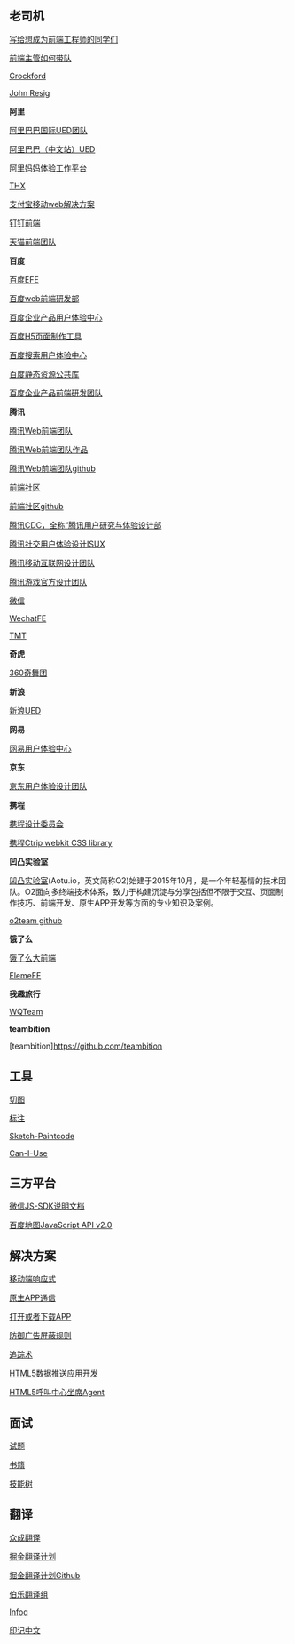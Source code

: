 老司机
-------

[写给想成为前端工程师的同学们](other/Old-Driver-Said-0.md)

[前端主管如何带队](other/Old-Driver-Said-1.md)

[Crockford](http://crockford.com/)

[John Resig](https://johnresig.com/)

**阿里**

[阿里巴巴国际UED团队](http://www.aliued.com/)

[阿里巴巴（中文站）UED](http://www.aliued.cn/)

[阿里妈妈体验工作平台](http://mux.alimama.com/)

[THX](http://thx.github.io/)

[支付宝移动web解决方案](http://am-team.github.io/about/about.html)

[钉钉前端](https://github.com/dingtalkFE)

[天猫前端团队](https://github.com/tmallfe)

**百度**

[百度EFE](http://efe.baidu.com/)

[百度web前端研发部](http://fex.baidu.com/)

[百度企业产品用户体验中心](http://eux.baidu.com/)

[百度H5页面制作工具](http://h5.baidu.com/)

[百度搜索用户体验中心](http://sux.baidu.com/#/home)

[百度静态资源公共库](http://cdn.code.baidu.com/)

[百度企业产品前端研发团队](https://github.com/be-fe)

**腾讯**

[腾讯Web前端团队](http://www.alloyteam.com)

[腾讯Web前端团队作品](http://alloyteam.github.io)

[腾讯Web前端团队github](https://github.com/AlloyTeam)

[前端社区](http://imweb.io/)

[前端社区github](https://github.com/imweb/)

[腾讯CDC，全称“腾讯用户研究与体验设计部](http://cdc.tencent.com/)

[腾讯社交用户体验设计ISUX](http://isux.tencent.com/)

[腾讯移动互联网设计团队](http://mxd.tencent.com/)

[腾讯游戏官方设计团队](http://tgideas.qq.com/)

[微信](https://github.com/weixin)

[WechatFE](https://github.com/WechatFE)

[TMT](https://github.com/TmT)


**奇虎**

[360奇舞团](http://www.75team.com/)

**新浪**

[新浪UED](http://ued.sina.com/)

**网易**

[网易用户体验中心](http://uedc.163.com/)

**京东**

[京东用户体验设计团队](http://jdc.jd.com/)

**携程**

[携程设计委员会](http://ued.ctrip.com/blog/)

[携程Ctrip webkit CSS library](http://ued.ctrip.com/webkitcss/index.html)

**凹凸实验室**

[凹凸实验室](https://aotu.io/ )(Aotu.io，英文简称O2)始建于2015年10月，是一个年轻基情的技术团队。O2面向多终端技术体系，致力于构建沉淀与分享包括但不限于交互、页面制作技巧、前端开发、原生APP开发等方面的专业知识及案例。

[o2team github](https://github.com/o2team)

**饿了么**

[饿了么大前端](https://fe.ele.me/)

[ElemeFE](https://github.com/ElemeFE)

**我趣旅行**

[WQTeam](https://github.com/WQTeam)

**teambition**

[teambition]https://github.com/teambition

工具
-------

[切图](http://www.cutterman.cn/cutterman)

[标注](http://www.cutterman.cn/parker)

[Sketch-Paintcode](https://www.paintcodeapp.com/)

[Can-I-Use](http://caniuse.com/)

三方平台
--------

[微信JS-SDK说明文档](other/Wechat.md)

[百度地图JavaScript API v2.0](other/BaiduMap.md)

解决方案
--------

[移动端响应式](other/MobileTerminalScreenAdaptation.md)

[原生APP通信](other/Webview-Javascript-Bridge.md)

[打开或者下载APP](other/DownloadOrOpenApp.md)

[防御广告屏蔽规则]()

[追踪术](other/)

[HTML5数据推送应用开发](other/Data-Push-Apps-with-HTML5-SSE.md)

[HTML5呼叫中心坐席Agent](other/CTI-Agent-HTML5.md)

面试
-----

[试题](interview/InterviewQuestion.md)

[书籍](interview/Book.md)

[技能树](interview/SkillTree.md)

翻译
----

[众成翻译](http://www.zcfy.cc/translate/discovery)

[掘金翻译计划](https://juejin.im/tag/%E6%8E%98%E9%87%91%E7%BF%BB%E8%AF%91%E8%AE%A1%E5%88%92)

[掘金翻译计划Github](https://github.com/xitu/gold-miner)

[伯乐翻译组](http://group.jobbole.com/category/feedback/trans-team/)

[Infoq](http://www.infoq.com/cn/)

[印记中文](https://www.docschina.org/)
